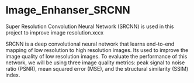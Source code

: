 # Image_Enhanser_SRCNN
Super Resolution Convolution Neural Network (SRCNN) is used in this project to improve image resolution.xccx 

SRCNN is a deep convolutional neural network that learns end-to-end mapping of low resolution to high resolution images. Its used to improve the image quality of low resolution images. To evaluate the performance of this network, we will be using three image quality metrics: peak signal to noise ratio (PSNR), mean squared error (MSE), and the structural similarity (SSIM) index.


